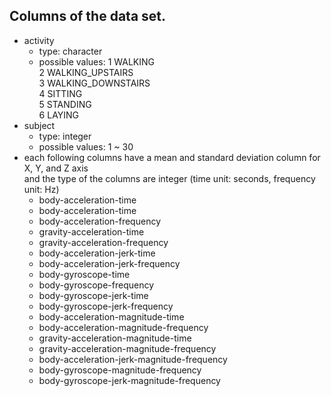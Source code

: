 ## Columns of the data set.

+ activity
	+ type: character
	+ possible values:
		1 WALKING <br />
		2 WALKING_UPSTAIRS <br />
		3 WALKING_DOWNSTAIRS <br />
		4 SITTING <br />
		5 STANDING <br />
		6 LAYING 
+ subject
	+ type: integer
	+ possible values: 1 ~ 30
+ each following columns have a mean and standard deviation column for X, Y, and Z axis <br />
  and the type of the columns are integer (time unit: seconds, frequency unit: Hz)
	+ body-acceleration-time 
	+ body-acceleration-time      
	+ body-acceleration-frequency
	+ gravity-acceleration-time 
	+ gravity-acceleration-frequency
	+ body-acceleration-jerk-time
	+ body-acceleration-jerk-frequency
	+ body-gyroscope-time
	+ body-gyroscope-frequency
	+ body-gyroscope-jerk-time
	+ body-gyroscope-jerk-frequency
	+ body-acceleration-magnitude-time
	+ body-acceleration-magnitude-frequency
	+ gravity-acceleration-magnitude-time
	+ gravity-acceleration-magnitude-frequency
	+ body-acceleration-jerk-magnitude-frequency
	+ body-gyroscope-magnitude-frequency
	+ body-gyroscope-jerk-magnitude-frequency